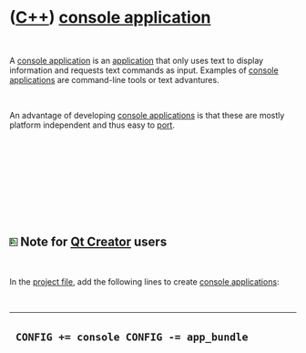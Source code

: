 
 

 

 

 

 

([C++](Cpp.md)) [console application](CppConsoleApplication.md)
=================================================================

 

A [console application](CppConsoleApplication.md) is an
[application](CppApplication.md) that only uses text to display
information and requests text commands as input. Examples of [console
applications](CppConsoleApplication.md) are command-line tools or text
advantures.

 

An advantage of developing [console
applications](CppConsoleApplication.md) is that these are mostly
platform independent and thus easy to [port](CppPort.md).

 

 

 

 

 

![Qt Creator](PicQtCreator.png) Note for [Qt Creator](CppQtCreator.md) users
-----------------------------------------------------------------------------

 

In the [project file](CppQtProjectFile.md), add the following lines to
create [console applications](CppConsoleApplication.md):

 

  -------------------------------------------
  ` CONFIG += console CONFIG -= app_bundle`
  -------------------------------------------

 

 

 

 

 

 

